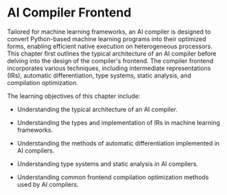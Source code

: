 # AI Compiler Frontend

Tailored for machine learning frameworks, an AI compiler is designed to
convert Python-based machine learning programs into their optimized
forms, enabling efficient native execution on heterogeneous processors.
This chapter first outlines the typical architecture of an AI compiler
before delving into the design of the compiler's frontend. The compiler
frontend incorporates various techniques, including intermediate
representations (IRs), automatic differentiation, type systems, static
analysis, and compilation optimization.

The learning objectives of this chapter include:

-   Understanding the typical architecture of an AI compiler.

-   Understanding the types and implementation of IRs in machine
    learning frameworks.

-   Understanding the methods of automatic differentiation implemented
    in AI compilers.

-   Understanding type systems and static analysis in AI compilers.

-   Understanding common frontend compilation optimization methods used
    by AI compilers.
